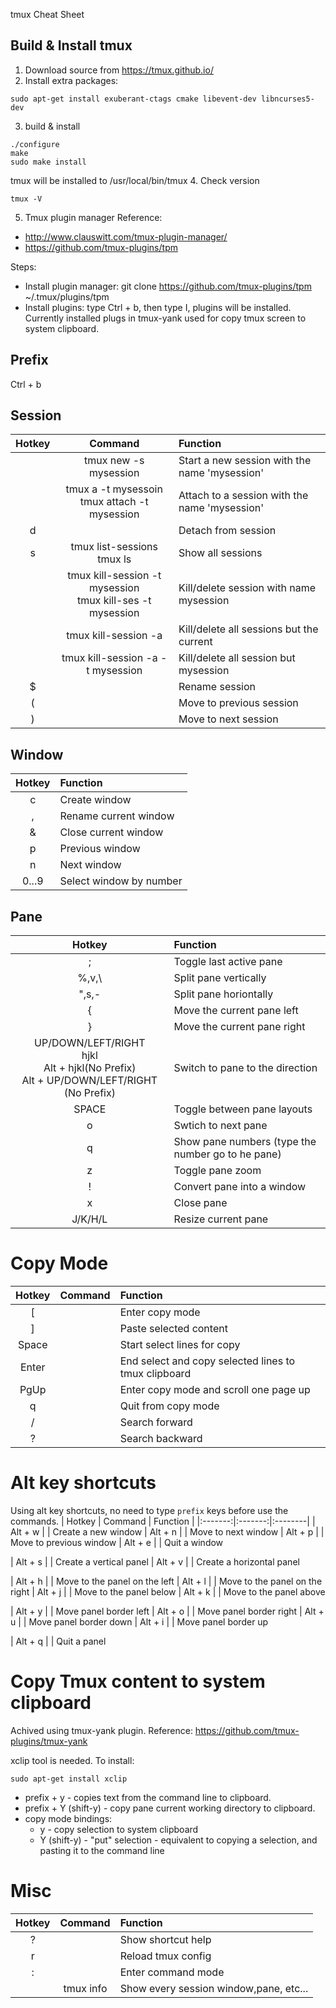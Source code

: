 tmux Cheat Sheet

## Build & Install tmux
1. Download source from https://tmux.github.io/
2. Install extra packages:
```
sudo apt-get install exuberant-ctags cmake libevent-dev libncurses5-dev
```
3. build & install
```
./configure
make
sudo make install
```
tmux will be installed to /usr/local/bin/tmux
4. Check version
```
tmux -V
```
5. Tmux plugin manager
Reference:
* http://www.clauswitt.com/tmux-plugin-manager/
* https://github.com/tmux-plugins/tpm

Steps:
* Install plugin manager: git clone https://github.com/tmux-plugins/tpm ~/.tmux/plugins/tpm
* Install plugins: type Ctrl + b, then type I, plugins will be installed. Currently installed plugs in tmux-yank used for copy tmux screen to system clipboard.


## Prefix
Ctrl + b

## Session
| Hotkey | Command | Function |
|:------:|:-------:|:--------|
|        | tmux new -s mysession             | Start a new session with the name 'mysession'       |
|        | tmux a -t mysessoin <br> tmux attach -t mysession | Attach to a session with the name 'mysession'
| d      |                                   | Detach from session
| s      | tmux list-sessions <br> tmux ls   | Show all sessions
|        | tmux kill-session -t mysession <br> tmux kill-ses -t mysession | Kill/delete session with name mysession
|        | tmux kill-session -a              | Kill/delete all sessions but the current
|        | tmux kill-session -a -t mysession | Kill/delete all session but mysession
| $      |                                   | Rename session
| (      |                                   | Move to previous session
| )      |                                   | Move to next session

## Window
| Hotkey | Function |
|:------:|:---------|
| c      | Create window
| ,      | Rename current window
| &      | Close current window
| p      | Previous window
| n      | Next window
| 0...9  | Select window by number

## Pane
| Hotkey | Function |
|:------:|:---------|
| ;      | Toggle last active pane
| %,v,\  | Split pane vertically
| ",s,-  | Split pane horiontally
| {      | Move the current pane left
| }      | Move the current pane right
| UP/DOWN/LEFT/RIGHT<br>hjkl<br>Alt + hjkl(No Prefix)<br>Alt + UP/DOWN/LEFT/RIGHT (No Prefix) | Switch to pane to the direction
| SPACE  | Toggle between pane layouts
| o      | Swtich to next pane
| q      | Show pane numbers (type the number go to he pane)
| z      | Toggle pane zoom
| !      | Convert pane into a window
| x      | Close pane
| J/K/H/L | Resize current pane

# Copy Mode
| Hotkey | Command | Function |
|:------:|:-------:|:--------|
| [      |         | Enter copy mode
| ]      |         | Paste selected content
| Space  |         | Start select lines for copy
| Enter  |         | End select and copy selected lines to tmux clipboard
| PgUp   |         | Enter copy mode and scroll one page up
| q      |         | Quit from copy mode
| /      |         | Search forward
| ?      |         | Search backward

# Alt key shortcuts
Using alt key shortcuts, no need to type ```prefix``` keys before use the commands.
| Hotkey  | Command | Function |
|:-------:|:-------:|:--------|
| Alt + w |         | Create a new window
| Alt + n |         | Move to next window
| Alt + p |         | Move to previous window
| Alt + e |         | Quit a window

| Alt + s |         | Create a vertical panel
| Alt + v |         | Create a horizontal panel

| Alt + h |         | Move to the panel on the left
| Alt + l |         | Move to the panel on the right
| Alt + j |         | Move to the panel below
| Alt + k |         | Move to the panel above

| Alt + y |         | Move panel border left
| Alt + o |         | Move panel border right
| Alt + u |         | Move panel border down
| Alt + i |         | Move panel border up

| Alt + q |         | Quit a panel

# Copy Tmux content to system clipboard
Achived using tmux-yank plugin. Reference: https://github.com/tmux-plugins/tmux-yank

xclip tool is needed. To install:
```
sudo apt-get install xclip
```
* prefix + y - copies text from the command line to clipboard.
* prefix + Y (shift-y) - copy pane current working directory to clipboard.
* copy mode bindings:
  * y - copy selection to system clipboard
  * Y (shift-y) - "put" selection - equivalent to copying a selection, and pasting it to the command line

# Misc
| Hotkey | Command | Function |
|:------:|:-------:|:--------|
| ?      |           | Show shortcut help
| r      |           | Reload tmux config
| :      |           | Enter command mode
|        | tmux info | Show every session window,pane, etc...


